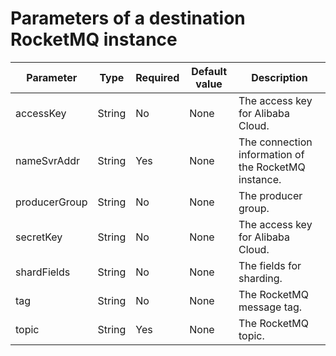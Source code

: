 # Parameters of a destination RocketMQ instance

|   Parameter   |  Type  | Required | Default value |                     Description                      |
|---------------|--------|----------|---------------|------------------------------------------------------|
| accessKey     | String | No       | None          | The access key for Alibaba Cloud.                    |
| nameSvrAddr   | String | Yes      | None          | The connection information of the RocketMQ instance. |
| producerGroup | String | No       | None          | The producer group.                                  |
| secretKey     | String | No       | None          | The access key for Alibaba Cloud.                    |
| shardFields   | String | No       | None          | The fields for sharding.                             |
| tag           | String | No       | None          | The RocketMQ message tag.                            |
| topic         | String | Yes      | None          | The RocketMQ topic.                                  |
